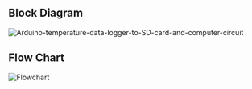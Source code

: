 ## Block Diagram
![Arduino-temperature-data-logger-to-SD-card-and-computer-circuit](https://user-images.githubusercontent.com/98813735/157254010-bd23e9bb-6d44-45f0-98b5-92757c4ecc24.png)



## Flow Chart
![Flowchart](https://user-images.githubusercontent.com/98813735/155764018-be7e3961-3834-4651-9e65-d649d6ec781f.png)
